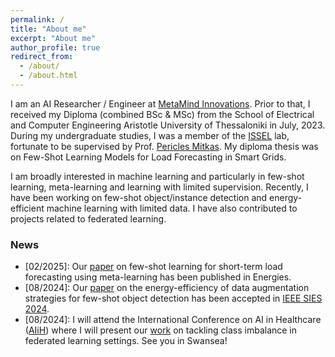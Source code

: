 ```yaml
---
permalink: /
title: "About me"
excerpt: "About me"
author_profile: true
redirect_from: 
  - /about/
  - /about.html
---
```


I am an AI Researcher / Engineer at [MetaMind Innovations](https://metamind.gr/el/). Prior to that, I received my Diploma (combined BSc & MSc) from the School of Electrical and Computer Engineering Aristotle University of Thessaloniki in July, 2023. During my undergraduate studies, I was a member of the [ISSEL](https://lab.issel.ee.auth.gr/) lab, fortunate to be supervised by Prof. [Pericles Mitkas](https://www.linkedin.com/in/pericles-a-mitkas-08a23611/). My diploma thesis was on Few-Shot Learning Models for Load Forecasting in Smart Grids.

I am broadly interested in machine learning and particularly in few-shot learning, meta-learning and learning with limited supervision. Recently, I have been working on few-shot object/instance detection and energy-efficient machine learning with limited data. I have also contributed to projects related to federated learning.

### News
* \[02/2025\]: Our [paper](https://www.mdpi.com/1996-1073/18/3/742) on few-shot learning for short-term load forecasting using meta-learning has been published in Energies.
* \[08/2024\]: Our [paper](https://www.arxiv.org/pdf/2408.10940) on the energy-efficiency of data augmentation strategies for few-shot object detection has been accepted in [IEEE SIES 2024](https://ieee-sies.org/).
* \[08/2024\]: I will attend the International Conference on AI in Healthcare ([AIiH](https://aiih.cc/)) where I will present our [work](https://arxiv.org/pdf/2405.20430) on tackling class imbalance in federated learning settings. See you in Swansea!
